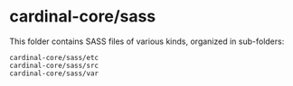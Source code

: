 # cardinal-core/sass

This folder contains SASS files of various kinds, organized in sub-folders:

    cardinal-core/sass/etc
    cardinal-core/sass/src
    cardinal-core/sass/var
